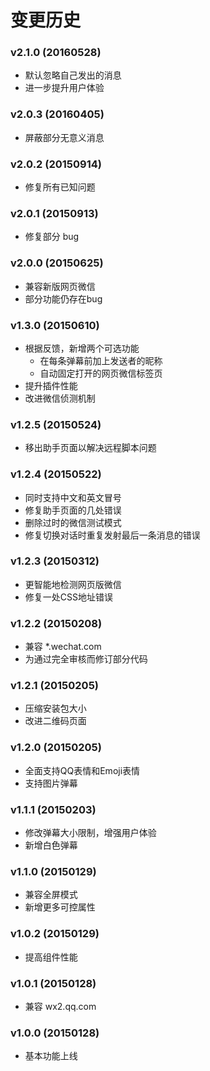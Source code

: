 # 变更历史

### v2.1.0 (20160528)

- 默认忽略自己发出的消息
- 进一步提升用户体验

### v2.0.3 (20160405)

- 屏蔽部分无意义消息

### v2.0.2 (20150914)

- 修复所有已知问题

### v2.0.1 (20150913)

- 修复部分 bug

### v2.0.0 (20150625)

- 兼容新版网页微信
- 部分功能仍存在bug

### v1.3.0 (20150610)

- 根据反馈，新增两个可选功能
  - 在每条弹幕前加上发送者的昵称
  - 自动固定打开的网页微信标签页
- 提升插件性能
- 改进微信侦测机制

### v1.2.5 (20150524)

- 移出助手页面以解决远程脚本问题

### v1.2.4 (20150522)

- 同时支持中文和英文冒号
- 修复助手页面的几处错误
- 删除过时的微信测试模式
- 修复切换对话时重复发射最后一条消息的错误

### v1.2.3 (20150312)

- 更智能地检测网页版微信
- 修复一处CSS地址错误

### v1.2.2 (20150208)

- 兼容 *.wechat.com
- 为通过完全审核而修订部分代码

### v1.2.1 (20150205)

- 压缩安装包大小
- 改进二维码页面

### v1.2.0 (20150205)

- 全面支持QQ表情和Emoji表情
- 支持图片弹幕

### v1.1.1 (20150203)

- 修改弹幕大小限制，增强用户体验
- 新增白色弹幕

### v1.1.0 (20150129)

- 兼容全屏模式
- 新增更多可控属性

### v1.0.2 (20150129)

- 提高组件性能

### v1.0.1 (20150128)

- 兼容 wx2.qq.com

### v1.0.0 (20150128)

- 基本功能上线

